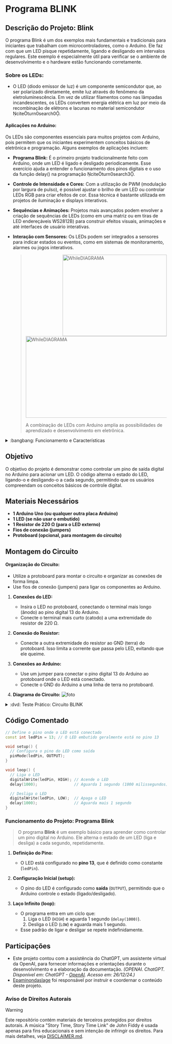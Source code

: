 # Programa BLINK


## Descrição do Projeto: Blink
O programa Blink é um dos exemplos mais fundamentais e tradicionais para iniciantes que trabalham com microcontroladores, como o Arduino. Ele faz com que um LED pisque repetidamente, ligando e desligando em intervalos regulares. Este exemplo é especialmente útil para verificar se o ambiente de desenvolvimento e o hardware estão funcionando corretamente.

### Sobre os LEDs:
- O LED (diodo emissor de luz) é um componente semicondutor que, ao ser polarizado diretamente, emite luz através do fenômeno da eletroluminescência. Em vez de utilizar filamentos como nas lâmpadas incandescentes, os LEDs convertem energia elétrica em luz por meio da recombinação de elétrons e lacunas no material semicondutor citeturn0search0.

#### Aplicações no Arduino:

 Os LEDs são componentes essenciais para muitos projetos com Arduino, pois permitem que os iniciantes experimentem conceitos básicos de eletrônica e programação. Alguns exemplos de aplicações incluem:

   - **Programa Blink:** É o primeiro projeto tradicionalmente feito com Arduino, onde um LED é ligado e desligado periodicamente. Esse exercício ajuda a entender o funcionamento dos pinos digitais e o uso da função delay() na programação citeturn0search3.
   - **Controle de Intensidade e Cores:** Com a utilização de PWM (modulação por largura de pulso), é possível ajustar o brilho de um LED ou controlar LEDs RGB para criar efeitos de cor. Essa técnica é bastante utilizada em projetos de iluminação e displays interativos.
   - **Sequências e Animações:** Projetos mais avançados podem envolver a criação de sequências de LEDs (como em uma matriz ou em tiras de LED endereçáveis WS2812B) para construir efeitos visuais, animações e até interfaces de usuário interativas.
   - **Interação com Sensores:** Os LEDs podem ser integrados a sensores para indicar estados ou eventos, como em sistemas de monitoramento, alarmes ou jogos interativos.

     > <img height="254.3" width="325" align="right" alt="WhileDIAGRAMA" src="https://github.com/Matheusrammos/LIA-Docs/blob/main/Exerc%C3%ADcio_em_Sala_1/D%C3%ADodo_Emissor_de_Luz.png">
     >
     >
     > <img height="255" width="463" alt="WhileDIAGRAMA" src="https://github.com/Matheusrammos/LIA-Docs/blob/main/Exerc%C3%ADcio_em_Sala_1/D%C3%ADodo_Emissor_de_Luz_2..png">
     >
     > A combinação de LEDs com Arduino amplia as possibilidades de aprendizado e desenvolvimento em eletrônica.

<details>
<summary> :bangbang: Funcionamento e Características </summary>

- **Baixo Consumo e Longa Vida:** Os LEDs consomem pouca energia e têm uma vida útil muito maior que as lâmpadas tradicionais, o que os torna ideais para aplicações em dispositivos portáteis e sistemas de iluminação de longa duração.

- **Diversidade de Cores:** A cor emitida pelo LED depende dos materiais semicondutores utilizados. Com técnicas de dopagem, é possível obter luz vermelha, verde, azul e até combiná-las para formar luz branca ou LEDs RGB.

- **Compactos e Eficientes:** Devido ao seu tamanho reduzido e alta eficiência energética, os LEDs são amplamente utilizados em displays, indicadores e iluminação decorativa ou funcional.

> <img height="254.3" width="413" align="right" alt="WhileDIAGRAMA" src="https://github.com/Matheusrammos/LIA-Docs/blob/main/Exerc%C3%ADcio_em_Sala_1/D%C3%ADodo_Emissor_de_Luz_3.png">

> <img height="255" width="413" alt="WhileDIAGRAMA" src="https://github.com/Matheusrammos/LIA-Docs/blob/main/Exerc%C3%ADcio_em_Sala_1/D%C3%ADodo_Emissor_de_Luz_TABELA%3ATENSAO.png">
</details>


## Objetivo
O objetivo do projeto é demonstrar como controlar um pino de saída digital no Arduino para acionar um LED. O código alterna o estado do LED, ligando-o e desligando-o a cada segundo, permitindo que os usuários compreendam os conceitos básicos de controle digital.


## Materiais Necessários
- **1 Arduino Uno (ou qualquer outra placa Arduino)**
- **1 LED (se não usar o embutido)**
- **1 Resistor de 220 Ω (para o LED externo)**
- **Fios de conexão (jumpers)**
- **Protoboard (opcional, para montagem do circuito)**

## Montagem do Circuito
#### Organização do Circuito:
   - Utilize a protoboard para montar o circuito e organizar as conexões de forma limpa.
   - Use fios de conexão (jumpers) para ligar os componentes ao Arduino.

1. **Conexões do LED:**
   - Insira o LED no protoboard, conectando o terminal mais longo (ânodo) ao pino digital 13 do Arduino.
   - Conecte o terminal mais curto (catodo) a uma extremidade do resistor de 220 Ω.
     
2. **Conexão do Resistor:**
   - Conecte a outra extremidade do resistor ao GND (terra) do protoboard. Isso limita a corrente que passa pelo LED, evitando que ele queime.

3. **Conexões ao Arduino:**
   - Use um jumper para conectar o pino digital 13 do Arduino ao protoboard onde o LED está conectado.
   - Conecte o GND do Arduino a uma linha de terra no protoboard.

4. **Diagrama do Circuito:**
![foto](https://github.com/Matheusrammos/LIA-Docs/blob/main/Exerc%C3%ADcio_em_Sala_1/Diagrama_Aula_1.png)
<details>
<summary> :dvd: Teste Prático: Circuito BLINK </summary>

[Circuito BLINK](https://github.com/user-attachments/assets/0fd8602f-0a26-4570-a3aa-290ff9b52ce1)
</details>


## Código Comentado
```cpp
// Define o pino onde o LED está conectado
const int ledPin = 13; // O LED embutido geralmente está no pino 13

void setup() {
  // Configura o pino do LED como saída
  pinMode(ledPin, OUTPUT);
}

void loop() {
  // Liga o LED
  digitalWrite(ledPin, HIGH); // Acende o LED
  delay(1000);                // Aguarda 1 segundo (1000 milissegundos)

  // Desliga o LED
  digitalWrite(ledPin, LOW);  // Apaga o LED
  delay(1000);                // Aguarda mais 1 segundo
}
````


### Funcionamento do Projeto: Programa Blink  
> O programa **Blink** é um exemplo básico para aprender como controlar um pino digital no Arduino. Ele alterna o estado de um LED (liga e desliga) a cada segundo, repetidamente.  
1. **Definição do Pino:**
   - O LED está configurado no **pino 13**, que é definido como constante (`ledPin`).

2. **Configuração Inicial (setup):**
   - O pino do LED é configurado como **saída** (`OUTPUT`), permitindo que o Arduino controle o estado (ligado/desligado).

3. **Laço Infinito (loop):**
   - O programa entra em um ciclo que:
     1. Liga o LED (`HIGH`) e aguarda 1 segundo (`delay(1000)`).
     2. Desliga o LED (`LOW`) e aguarda mais 1 segundo.
   - Esse padrão de ligar e desligar se repete indefinidamente.


## Participações
- Este projeto contou com a assistência do ChatGPT, um assistente virtual da OpenAI, para fornecer informações e orientações durante o desenvolvimento e a elaboração da documentação.
  *(OPENAI. ChatGPT. Disponível em: ChatGPT - [OpenAI](https://www.openai.com/chatgpt). Acesso em: 26/12/24.)*
- [Epaminondaslage](https://www.bing.com/ck/a?!&&p=cf945232149fce13JmltdHM9MTcyNjcwNDAwMCZpZ3VpZD0yNGZkYWYyYS1lMjZiLTYzMWYtMzY0MC1iYmJiZTNlZTYyZGImaW5zaWQ9NTE5Mg&ptn=3&ver=2&hsh=3&fclid=24fdaf2a-e26b-631f-3640-bbbbe3ee62db&psq=src%3d%22https%3a%2f%2fgithub.com%2fEpaminondaslage%2fAluno_Fulano_de_Tal%2fblob%2fmain%2fExercicio_em_Casa_1%2fFigura.jpeg%22+alt%3d%22Circuito%22+width%3d%2250%25%22&u=a1aHR0cHM6Ly9naXRodWIuY29tL0VwYW1pbm9uZGFzbGFnZQ&ntb=1) foi responsável por instruir e coordernar o conteúdo deste projeto.

### Aviso de Direitos Autorais 
>[!WARNING]
>
>Este repositório contém materiais de terceiros protegidos por direitos autorais. A música "Story Time, Story Time Link" de John Fiddy é usada apenas para fins educacionais e sem intenção de infringir os direitos. Para mais detalhes, veja [DISCLAIMER.md](./DISCLAIMER.md).
